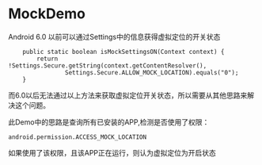 # MockDemo

Android 6.0 以前可以通过Settings中的信息获得虚拟定位的开关状态

```
    public static boolean isMockSettingsON(Context context) {
        return !Settings.Secure.getString(context.getContentResolver(),
                Settings.Secure.ALLOW_MOCK_LOCATION).equals("0");
    }
```   

而6.0以后无法通过以上方法来获取虚拟定位开关状态，所以需要从其他思路来解决这个问题。

此Demo中的思路是查询所有已安装的APP,检测是否使用了权限：
```
android.permission.ACCESS_MOCK_LOCATION 
```
如果使用了该权限，且该APP正在运行，则认为虚拟定位为开启状态
